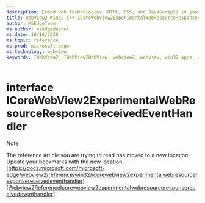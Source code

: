 ```yaml
---
description: Embed web technologies (HTML, CSS, and JavaScript) in your native applications with the Microsoft Edge WebView2 control
title: WebView2 Win32 C++ ICoreWebView2ExperimentalWebResourceResponseReceivedEventHandler
author: MSEdgeTeam
ms.author: msedgedevrel
ms.date: 10/16/2020
ms.topic: reference
ms.prod: microsoft-edge
ms.technology: webview
keywords: IWebView2, IWebView2WebView, webview2, webview, win32 apps, win32, edge, ICoreWebView2, ICoreWebView2Controller, browser control, edge html, ICoreWebView2ExperimentalWebResourceResponseReceivedEventHandler
---
```


# interface ICoreWebView2ExperimentalWebResourceResponseReceivedEventHandler 

> [!NOTE]
> The reference article you are trying to read has moved to a new location.  
> Update your bookmarks with the new location.  
> [https://docs.microsoft.com/microsoft-edge/webview2/reference/win32/icorewebview2experimentalwebresourceresponsereceivedeventhandler][Webview2ReferenceIcorewebview2experimentalwebresourceresponsereceivedeventhandler].  

[Webview2ReferenceIcorewebview2experimentalwebresourceresponsereceivedeventhandler]: /microsoft-edge/webview2/reference/win32/icorewebview2experimentalwebresourceresponsereceivedeventhandler "interface ICoreWebView2ExperimentalWebResourceResponseReceivedEventHandler | Microsoft Docs"

